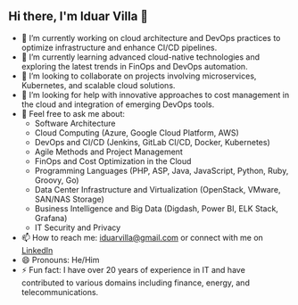## Hi there, I'm Iduar Villa 👋


- 🔭 I’m currently working on cloud architecture and DevOps practices to optimize infrastructure and enhance CI/CD pipelines.
- 🌱 I’m currently learning advanced cloud-native technologies and exploring the latest trends in FinOps and DevOps automation.
- 👯 I’m looking to collaborate on projects involving microservices, Kubernetes, and scalable cloud solutions.
- 🤔 I’m looking for help with innovative approaches to cost management in the cloud and integration of emerging DevOps tools.
- 💬 Feel free to ask me about:
  - Software Architecture
  - Cloud Computing (Azure, Google Cloud Platform, AWS)
  - DevOps and CI/CD (Jenkins, GitLab CI/CD, Docker, Kubernetes)
  - Agile Methods and Project Management
  - FinOps and Cost Optimization in the Cloud
  - Programming Languages (PHP, ASP, Java, JavaScript, Python, Ruby, Groovy, Go)
  - Data Center Infrastructure and Virtualization (OpenStack, VMware, SAN/NAS Storage)
  - Business Intelligence and Big Data (Digdash, Power BI, ELK Stack, Grafana)
  - IT Security and Privacy
- 📫 How to reach me: [iduarvilla@gmail.com](mailto:iduarvilla@gmail.com) or connect with me on [LinkedIn](https://www.linkedin.com/in/iduar-villa-guerra-550a63119/)
- 😄 Pronouns: He/Him
- ⚡ Fun fact: I have over 20 years of experience in IT and have contributed to various domains including finance, energy, and telecommunications.
